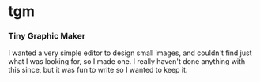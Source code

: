 # tgm
### Tiny Graphic Maker
I wanted a very simple editor to design small images, and couldn't find just what I was looking for, so I made one.  I really haven't done anything with this since, but it was fun to write so I wanted to keep it.

